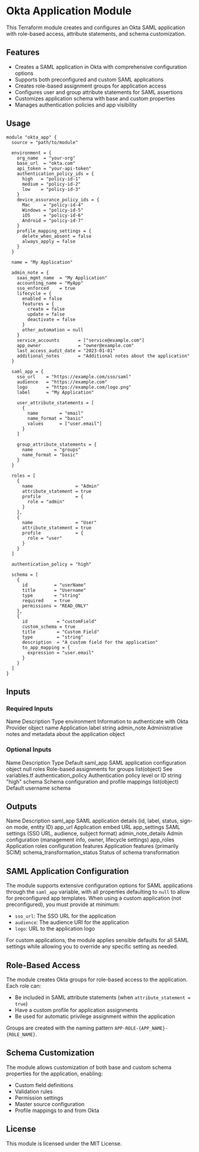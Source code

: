 # Okta Application Module

This Terraform module creates and configures an Okta SAML application with role-based access, attribute statements, and schema customization.

## Features

- Creates a SAML application in Okta with comprehensive configuration options
- Supports both preconfigured and custom SAML applications
- Creates role-based assignment groups for application access
- Configures user and group attribute statements for SAML assertions
- Customizes application schema with base and custom properties
- Manages authentication policies and app visibility

## Usage

```hcl
module "okta_app" {
  source = "path/to/module"
  
  environment = {
    org_name  = "your-org"
    base_url  = "okta.com"
    api_token = "your-api-token"
    authentication_policy_ids = {
      high   = "policy-id-1"
      medium = "policy-id-2"
      low    = "policy-id-3"
    }
    device_assurance_policy_ids = {
      Mac     = "policy-id-4"
      Windows = "policy-id-5"
      iOS     = "policy-id-6"
      Android = "policy-id-7"
    }
    profile_mapping_settings = {
      delete_when_absent = false
      always_apply = false
    }
  }
  
  name = "My Application"
  
  admin_note = {
    saas_mgmt_name  = "My Application"
    accounting_name = "MyApp"
    sso_enforced    = true
    lifecycle = {
      enabled = false
      features = {
        create = false
        update = false
        deactivate = false
      }
      other_automation = null
    }
    service_accounts       = ["service@example.com"]
    app_owner              = "owner@example.com"
    last_access_audit_date = "2023-01-01"
    additional_notes       = "Additional notes about the application"
  }
  
  saml_app = {
    sso_url    = "https://example.com/sso/saml"
    audience   = "https://example.com"
    logo       = "https://example.com/logo.png"
    label      = "My Application"
    
    user_attribute_statements = [
      {
        name        = "email"
        name_format = "basic"
        values      = ["user.email"]
      }
    ]
    
    group_attribute_statements = {
      name        = "groups"
      name_format = "basic"
    }
  }
  
  roles = [
    {
      name                = "Admin"
      attribute_statement = true
      profile             = {
        role = "admin"
      }
    },
    {
      name                = "User"
      attribute_statement = true
      profile             = {
        role = "user"
      }
    }
  ]
  
  authentication_policy = "high"
  
  schema = [
    {
      id          = "userName"
      title       = "Username"
      type        = "string"
      required    = true
      permissions = "READ_ONLY"
    },
    {
      id           = "customField"
      custom_schema = true
      title        = "Custom Field"
      type         = "string"
      description  = "A custom field for the application"
      to_app_mapping = {
        expression = "user.email"
      }
    }
  ]
}
```

## Inputs

### Required Inputs

 Name  Description  Type  environment  Information to authenticate with Okta Provider  object  name  Application label  string  admin_note  Administrative notes and metadata about the application  object 

### Optional Inputs

 Name  Description  Type  Default  saml_app  SAML application configuration  object  null  roles  Role-based assignments for groups  list(object)  See variables.tf  authentication_policy  Authentication policy level or ID  string  "high"  schema  Schema configuration and profile mappings  list(object)  Default username schema 

## Outputs

 Name  Description  saml_app  SAML application details (id, label, status, sign-on mode, entity ID)  app_url  Application embed URL  app_settings  SAML settings (SSO URL, audience, subject format)  admin_note_details  Admin configuration (management info, owner, lifecycle settings)  app_roles  Application roles configuration  features  Application features (primarily SCIM)  schema_transformation_status  Status of schema transformation 

## SAML Application Configuration

The module supports extensive configuration options for SAML applications through the `saml_app` variable, with all properties defaulting to `null` to allow for preconfigured app templates. When using a custom application (not preconfigured), you must provide at minimum:

- `sso_url`: The SSO URL for the application
- `audience`: The audience URI for the application
- `logo`: URL to the application logo

For custom applications, the module applies sensible defaults for all SAML settings while allowing you to override any specific setting as needed.

## Role-Based Access

The module creates Okta groups for role-based access to the application. Each role can:

- Be included in SAML attribute statements (when `attribute_statement = true`)
- Have a custom profile for application assignments
- Be used for automatic privilege assignment within the application

Groups are created with the naming pattern `APP-ROLE-{APP_NAME}-{ROLE_NAME}`.

## Schema Customization

The module allows customization of both base and custom schema properties for the application, enabling:

- Custom field definitions
- Validation rules
- Permission settings
- Master source configuration
- Profile mappings to and from Okta

## License

This module is licensed under the MIT License.